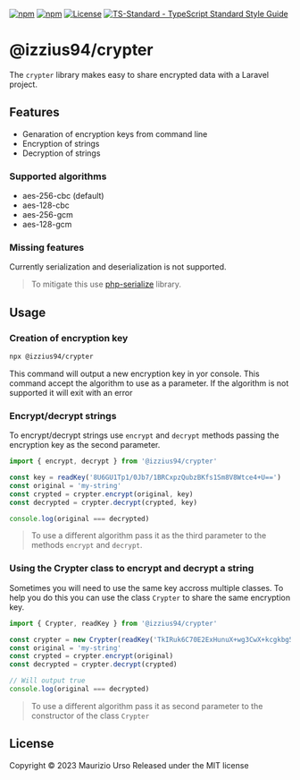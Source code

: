 [![npm](https://badgen.net/npm/v/@izzius94/crypter)](https://www.npmjs.com/package/@izzius94/crypter)
[![npm](https://badgen.net/npm/dt/@izzius94/crypter)](https://www.npmjs.com/package/@izzius94/crypter)
[![License](https://badgen.net/github/license/izzius94/node-crypter)](https://github.com/izzius94/node-crypter/blob/main/LICENSE)
[![TS-Standard - TypeScript Standard Style Guide](https://badgen.net/badge/code%20style/ts-standard/blue?icon=typescript)](https://github.com/standard/ts-standard)

# @izzius94/crypter

The `crypter` library makes easy to share encrypted data with a Laravel project.

## Features

- Genaration of encryption keys from command line
- Encryption of strings
- Decryption of strings

### Supported algorithms

- aes-256-cbc (default)
- aes-128-cbc
- aes-256-gcm
- aes-128-gcm

### Missing features
Currently serialization and deserialization is not supported.

> To mitigate this use [php-serialize](https://www.npmjs.com/package/php-serialize) library.

## Usage

### Creation of encryption key

```bash
npx @izzius94/crypter

```

This command will output a new encryption key in yor console. This command accept the algorithm to use as a parameter. If the algorithm is not supported it will exit with an error

### Encrypt/decrypt strings

To encrypt/decrypt strings use `encrypt` and `decrypt` methods passing the encryption key as the second parameter.

```typescript
import { encrypt, decrypt } from '@izzius94/crypter'

const key = readKey('8U6GU1Tp1/0Jb7/1BRCxpzQubzBKfs1Sm8V8Wtce4+U==')
const original = 'my-string'
const crypted = crypter.encrypt(original, key)
const decrypted = crypter.decrypt(crypted, key)

console.log(original === decrypted)

```

> To use a different algorithm pass it as the third parameter to the methods `encrypt` and `decrypt`.

### Using the Crypter class to encrypt and decrypt a string

Sometimes you will need to use the same key accross multiple classes. To help you do this you can use the class `Crypter` to share the same encryption key.

```typescript
import { Crypter, readKey } from '@izzius94/crypter'

const crypter = new Crypter(readKey('TkIRuk6C70E2ExHunuX+wg3CwX+kcgkbg59Yhwiqi7s='))
const original = 'my-string'
const crypted = crypter.encrypt(original)
const decrypted = crypter.decrypt(crypted)

// Will output true
console.log(original === decrypted)

```

> To use a different algorithm pass it as second parameter to the constructor of the class `Crypter`

## License
Copyright © 2023 Maurizio Urso Released under the MIT license
